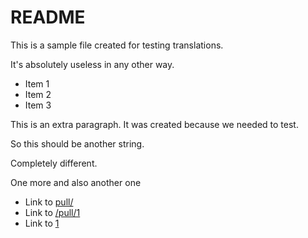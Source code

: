 # README

This is a sample file created for testing translations.

It's absolutely useless in any other way.

- Item 1
- Item 2
- Item 3

This is an extra paragraph. It was created because we needed to test.

So this should be another string.

Completely different.

One more
and also another one

- Link to [pull/](pull/1)
- Link to [/pull/1](/pull/1)
- Link to [1](1)
